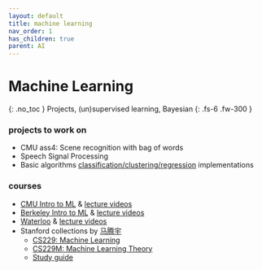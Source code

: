 ```yaml
---
layout: default
title: machine learning
nav_order: 1
has_children: true
parent: AI
---
```

# Machine Learning
{: .no_toc }
Projects,  (un)supervised learning, Bayesian
{: .fs-6 .fw-300 }

### projects to work on 
- CMU ass4: Scene recognition with bag of words 
- Speech Signal Processing
- Basic algorithms <u>classification/clustering/regression</u> implementations

### courses
- [CMU Intro to ML](http://www.cs.cmu.edu/~mgormley/courses/10601/schedule.html) & [lecture videos](https://www.bilibili.com/video/BV15Z4y1K7Cd?spm_id_from=333.999.0.0)
- [Berkeley Intro to ML](https://www.eecs189.org/) & [lecture videos](https://www.bilibili.com/video/BV1KA41157yn?spm_id_from=333.999.0.0)
- [Waterloo](http://www.gautamkamath.com/courses/CS480-sp2021.html) & [lecture videos](https://www.bilibili.com/video/BV1Tf4y1Y7ZN/?spm_id_from=333.788.recommend_more_video.18)
- Stanford collections by [马腾宇](https://ai.stanford.edu/~tengyuma/)
  - [CS229: Machine Learning](https://cs229.stanford.edu/)
  - [CS229M: Machine Learning Theory](http://web.stanford.edu/class/stats214/)
  - [Study guide](https://stanford.edu/~shervine/teaching/cs-229/)  